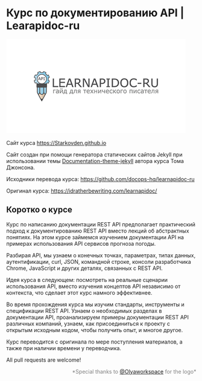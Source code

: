 # Курс по документированию API | Learapidoc-ru

![logo](images/seo_image.png)

Сайт курса https://Starkovden.github.io

Сайт создан при помощи генератора статических сайтов Jekyll при использовании темы [Documentation-theme-jekyll](https://github.com/tomjoht/documentation-theme-jekyll) автора курса Тома Джонсона.

Исходники перевода курса: https://github.com/docops-hq/learnapidoc-ru

Оригинал курса: https://idratherbewriting.com/learnapidoc/

## Коротко о курсе

Курс по написанию документации REST API предполагает практический подход к документированию REST API вместо лекций об абстрактных понятиях. На этом курсе займемся изучением документации API на примерах использования API сервисов прогноза погоды.

Разбирая API, мы узнаем о конечных точках, параметрах, типах данных, аутентификации, curl, JSON, командной строке, консоли разработчика Chrome, JavaScript и других деталях, связанных с REST API.

Идея курса в следующем: посмотреть на реальные сценарии использования API, вместо изучения концептов API независимо от контекста, что сделает этот курс намного эффективнее.

Во время прохождения курса мы изучим стандарты, инструменты и спецификации REST API. Узнаем о необходимых разделах в документации API, проанализируем примеры документации REST API различных компаний, узнаем, как присоединиться к проекту c открытым исходным кодом, чтобы получить опыт, и многое другое.

Курс переводится с оригинала по мере поступления материалов, а также при наличии времени у переводчика.

All pull requests are welcome!

<p align="right"><font color="grey">*Special thanks to <a href="https://www.instagram.com/olyaworkspace/">@Olyaworkspace</a> for the logo*</font></p>
